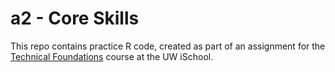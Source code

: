 # a2 - Core Skills

This repo contains practice R code, created as part of an assignment for the [Technical Foundations](https://canvas.uw.edu/courses/1128814) course at the UW iSchool.
